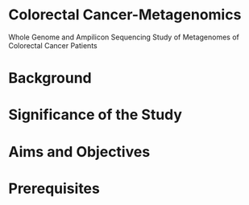 # Colorectal Cancer-Metagenomics
Whole Genome and Ampilicon Sequencing Study of Metagenomes of Colorectal Cancer Patients


# Background

















# Significance of the Study



















# Aims and Objectives












# Prerequisites
